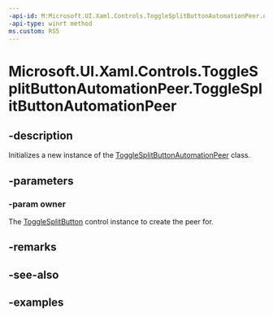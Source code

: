 ```yaml
---
-api-id: M:Microsoft.UI.Xaml.Controls.ToggleSplitButtonAutomationPeer.#ctor(Microsoft.UI.Xaml.Controls.ToggleSplitButton)
-api-type: winrt method
ms.custom: RS5
---
```


<!-- Method syntax.
public ToggleSplitButtonAutomationPeer.ToggleSplitButtonAutomationPeer(ToggleSplitButton owner)
-->

# Microsoft.UI.Xaml.Controls.ToggleSplitButtonAutomationPeer.ToggleSplitButtonAutomationPeer

## -description

Initializes a new instance of the [ToggleSplitButtonAutomationPeer](togglesplitbuttonautomationpeer.md) class.

## -parameters

### -param owner

The [ToggleSplitButton](../microsoft.ui.xaml.controls/togglesplitbutton.md) control instance to create the peer for.

## -remarks

## -see-also

## -examples


